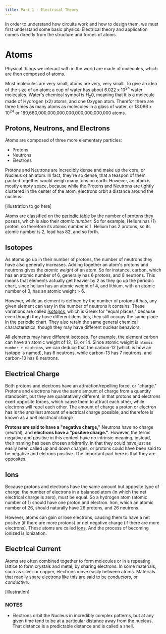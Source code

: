 ```yaml
---
title: Part 1 - Electrical Theory
---
```


In order to understand how circuits work and how to design them, we must first understand some basic physics. Electrical theory and application comes directly from the structure and forces of atoms.

# Atoms

Physical things we interact with in the world are made of molecules, which are then composed of atoms. 

Most molecules are very small, atoms are very, very small. To give an idea of the size of an atom; a cup of water has about 6.022 x 10<sup>24</sup> water molecules. Water's chemical symbol is H<sub>2</sub>0, meaning that it is a molecule made of Hydrogen (x2) atoms, and one Oxygen atom. Therefor there are three times as many atoms as molecules in a glass of water, or 18.066 x 10<sup>24</sup> or 180,660,000,000,000,000,000,000,000,000 atoms.

## Protons, Neutrons, and Electrons

Atoms are composed of three more elementary particles:

 * Protons
 * Neutrons
 * Electrons

Protons and Neutrons are incredibly dense and make up the core, or Nucleus of an atom. In fact, they're so dense, that a teaspon of them packed together would weigh many tons on earth. However, an atom is mostly empty space, because while the Protons and Neutrons are tightly clustered in the center of the atom, electrons orbit a distance around the nucleus:
 
[illustration to go here]

Atoms are classified on the [periodic table](http://www.ptable.com/) by the number of protons they posess, which is also their _atomic number_. So for example, Helium has (1) proton, so therefore its atomic number is 1. Helium has 2 protons, so its atomic number is 2, lead has 82, and so forth.

## Isotopes

As atoms go up in their number of protons, the number of neutrons they have also generally increases. Adding together an atom's protons and neutrons gives the _atomic weight_ of an atom. So for instance, carbon, which has an atomic number of 6, generally has 6 protons, and 6 neutrons. This means that elements actually get heavier by 2 as they go up the periodic chart, since helium has an atomic weight of 4, and lithium, with an atomic number of 3, has an atomic weight > 6.

However, while an element is defined by the number of protons it has, any given element can vary in the number of neutrons it contains. These variations are called _[isotopes](https://en.wikipedia.org/wiki/Isotope)_, which is Greek for "equal places," because even though they have different densities, they still occupy the same place in the periodic chart. They also retain the same general chemical characteristics, though they may have different nuclear behaviors.

All elements may have different isotopes. For example, the element carbon can  have an atomic weight of 12, 13, or 14. Since atomic weight is `atomic number + neutrons`, we can deduce that the carbon-12 (which is how an isotope is named), has 6 neutrons, while carbon-13 has 7 neutrons, and carbon-13 has 8 neutrons.


## Electrical Charge

Both protons and electrons have an attraction/repelling force, or "charge." Protons and electrons have the same amount of charge from a quantity standpoint, but they are qualatatively different, in that protons and electrons exert opposite forces, which cause them to attract each other, while electrons will repel each other. The amount of charge a proton or electron has is the smallest amount of electrical charge possible, and therefore is known as a _unit electrical charge_

**Protons are said to have a "negative charge,"** Neutrons have no charge (neutral), and **electrons have a "positive charge."**. However, the terms negative and positive in this context have no intrinsic meaning, instead, their naming has been chosen arbitrarily, in that they could have just as easily been called _up_ and _down_ charges, or protons could have been said to be negative and eletrons positive. The important part here is that they are opposites.

## Ions

Because protons and electrons have the same amount but opposite type of charge, the number of electrons in a balanced atom (in which the net electrical charge is zero), must be equal. So a hydrogen atom (atomic number of 1) should have one proton and electron. Iron, which an atomic number of 26, should naturally have 26 protons, and 26 neutrons. 

However, atoms can gain or lose electrons, causing them to have a net positve (if there are more protons) or net negative charge (if there are more electrons). These atoms are called [ions](https://en.wikipedia.org/wiki/Ion). And the process of becoming ionized is ionization. 

## Electrical Current

Atoms are often combined together to form molecules or in a repeating lattice to form crystals and metal, by sharing electrons. In some materials, such as silver or copper, electrons move easily between atoms. Materials that readily share electrons like this are said to be _conductors_, or _conductive_.

[illustration]



### NOTES

 * Electrons orbit the Nucleus in incredibly complex patterns, but at any given time tend to be at a particular distance away from the nucleus. That distance is a predictable distance and is called a shell.
